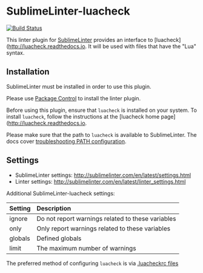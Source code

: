 SublimeLinter-luacheck
================================

[![Build Status](https://travis-ci.org/SublimeLinter/SublimeLinter-luacheck.svg)](https://travis-ci.org/SublimeLinter/SublimeLinter-luacheck)

This linter plugin for [SublimeLinter](https://github.com/SublimeLinter/SublimeLinter) provides an interface to [luacheck](http://luacheck.readthedocs.io.
It will be used with files that have the "Lua" syntax.


## Installation

SublimeLinter must be installed in order to use this plugin. 

Please use [Package Control](https://packagecontrol.io) to install the linter plugin.

Before using this plugin, ensure that `luacheck` is installed on your system.
To install `luacheck`, follow the instructions at the [luacheck home page](http://luacheck.readthedocs.io.

Please make sure that the path to `luacheck` is available to SublimeLinter.
The docs cover [troubleshooting PATH configuration](http://sublimelinter.com/en/latest/troubleshooting.html#finding-a-linter-executable).


## Settings

- SublimeLinter settings: http://sublimelinter.com/en/latest/settings.html
- Linter settings: http://sublimelinter.com/en/latest/linter_settings.html

Additional SublimeLinter-luacheck settings:

|Setting|Description|
|:------|:----------|
|ignore|Do not report warnings related to these variables|
|only|Only report warnings related to these variables|
|globals|Defined globals|
|limit|The maximum number of warnings|

The preferred method of configuring `luacheck` is via [.luacheckrc files](http://luacheck.readthedocs.io/en/stable/config.html)

